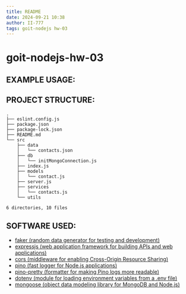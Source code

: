 ```yaml
---
title: README
date: 2024-09-21 10:38
author: II-777
tags: goit-nodejs hw-03
---
```


# goit-nodejs-hw-03


## EXAMPLE USAGE:

## PROJECT STRUCTURE:
```plaintext
.
├── eslint.config.js
├── package.json
├── package-lock.json
├── README.md
└── src
    ├── data
    │   └── contacts.json
    ├── db
    │   └── initMongoConnection.js
    ├── index.js
    ├── models
    │   └── contact.js
    ├── server.js
    ├── services
    │   └── contacts.js
    └── utils

6 directories, 10 files
```

## SOFTWARE USED:
- [faker (random data generator for testing and development)](https://www.npmjs.com/package/@faker-js/faker)
- [expressjs (web application framework for building APIs and web applications)](https://expressjs.com/)
- [cors (middleware for enabling Cross-Origin Resource Sharing)](https://www.npmjs.com/package/cors)
- [pino (fast logger for Node.js applications)](https://github.com/pinojs/pino-http)
- [pino-pretty (formatter for making Pino logs more readable)](https://www.npmjs.com/package/pino-pretty)
- [dotenv (module for loading environment variables from a .env file)](https://www.npmjs.com/package/dotenv)
- [mongoose (object data modeling library for MongoDB and Node.js)](https://mongoosejs.com/)

